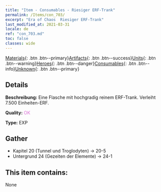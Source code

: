 ```yaml
---
title: "Item - Consumables - Riesiger ERF-Trank"
permalink: /Items/con_703/
excerpt: "Era of Chaos  Riesiger ERF-Trank"
last_modified_at: 2021-03-31
locale: de
ref: "con_703.md"
toc: false
classes: wide
---
```

 [Materials](/de/Items/){: .btn .btn--primary}[Artifacts](/de/Items/Artifacts/){: .btn .btn--success}[Units](/de/Items/Units/){: .btn .btn--warning}[Heroes](/de/Items/Heroes/){: .btn .btn--danger}[Consumables](/de/Items/Consumables/){: .btn .btn--info}[Unknown](/de/Items/Unknown/){: .btn .btn--primary}

## Details
 **Beschreibung:** Eine Flasche mit hochgradig reinem ERF-Trank. Verleiht 7.500 Einheiten-ERF.

 **Quality:** <span style="color: #DA70D6">OK</span>

 **Type:** EXP

## Gather

*    Kapitel 20 (Tunnel und Troglodyten) -> 20-5 
*    Untergrund 24 (Gezeiten der Elemente) -> 24-1 

## This item contains:

  None

